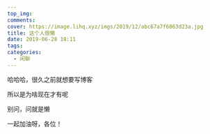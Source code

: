 ```yaml
---
top_img: 
comments: 
cover: https://image.lihq.xyz/imgs/2019/12/abc67a7f6863d23a.jpg
title: 这个人很懒
date: 2019-06-28 18:11 
tags:
categories:
  - 闲聊
---
```


哈哈哈，很久之前就想要写博客

所以是为啥现在才有呢

别问，问就是懒

一起加油呀，各位！